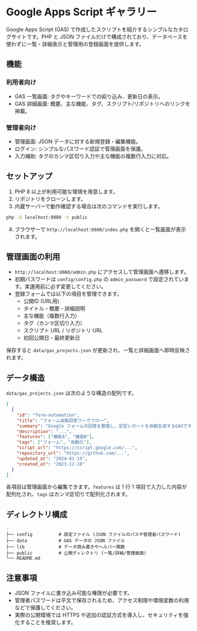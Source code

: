 # Google Apps Script ギャラリー

Google Apps Script (GAS) で作成したスクリプトを紹介するシンプルなカタログサイトです。PHP と JSON ファイルだけで構成されており、データベースを使わずに一覧・詳細表示と管理用の登録画面を提供します。

## 機能

### 利用者向け
- GAS 一覧画面: タグやキーワードでの絞り込み、更新日の表示。
- GAS 詳細画面: 概要、主な機能、タグ、スクリプト/リポジトリへのリンクを掲載。

### 管理者向け
- 管理画面: JSON データに対する新規登録・編集機能。
- ログイン: シンプルなパスワード認証で管理画面を保護。
- 入力補助: タグのカンマ区切り入力や主な機能の複数行入力に対応。

## セットアップ

1. PHP 8 以上が利用可能な環境を用意します。
2. リポジトリをクローンします。
3. 内蔵サーバーで動作確認する場合は次のコマンドを実行します。

```bash
php -S localhost:8080 -t public
```

4. ブラウザーで `http://localhost:8080/index.php` を開くと一覧画面が表示されます。

## 管理画面の利用

- `http://localhost:8080/admin.php` にアクセスして管理画面へ遷移します。
- 初期パスワードは `config/config.php` の `admin_password` で設定されています。実運用前に必ず変更してください。
- 登録フォームでは以下の項目を管理できます。
  - 公開ID (URL用)
  - タイトル・概要・詳細説明
  - 主な機能（複数行入力）
  - タグ（カンマ区切り入力）
  - スクリプト URL / リポジトリ URL
  - 初回公開日・最終更新日

保存すると `data/gas_projects.json` が更新され、一覧と詳細画面へ即時反映されます。

## データ構造

`data/gas_projects.json` は次のような構造の配列です。

```json
[
  {
    "id": "form-automation",
    "title": "フォーム自動回答ワークフロー",
    "summary": "Google フォームの回答を整理し、定型レポートを自動生成するGASです。",
    "description": "...",
    "features": ["機能A", "機能B"],
    "tags": ["フォーム", "自動化"],
    "script_url": "https://script.google.com/...",
    "repository_url": "https://github.com/...",
    "updated_at": "2024-01-15",
    "created_at": "2023-12-10"
  }
]
```

各項目は管理画面から編集できます。`features` は 1 行 1 項目で入力した内容が配列化され、`tags` はカンマ区切りで配列化されます。

## ディレクトリ構成

```
.
├── config          # 設定ファイル (JSON ファイルのパスや管理者パスワード)
├── data            # GAS データの JSON ファイル
├── lib             # データ読み書きやヘルパー関数
├── public          # 公開ディレクトリ (一覧/詳細/管理画面)
└── README.md
```

## 注意事項

- JSON ファイルに書き込み可能な権限が必要です。
- 管理者パスワードは平文で保存されるため、アクセス制限や環境変数の利用などで保護してください。
- 実際の公開環境では HTTPS や追加の認証方式を導入し、セキュリティを強化することを推奨します。
